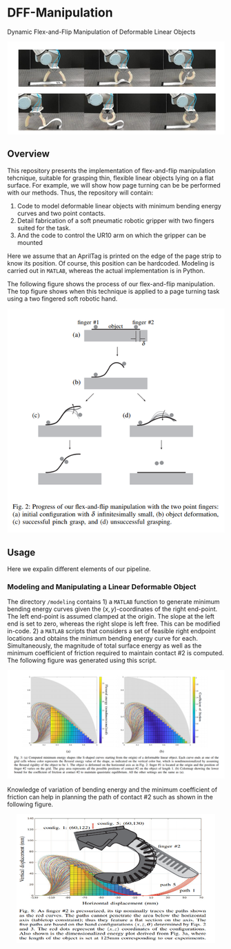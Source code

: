 # DFF-Manipulation
Dynamic Flex-and-Flip Manipulation of Deformable Linear Objects

![figure1](media/fig1)


## Overview
This repository presents the implementation of flex-and-flip
manipulation tehcnique, suitable for grasping thin, flexible linear
objects lying on a flat surface. For example, we will show how page turning can be be performed with our methods.
Thus, the repository will contain:
1. Code to model deformable linear objects with minimum bending energy curves and two point contacts.
2. Detail fabrication of a soft pneumatic robotic gripper with two fingers suited for the task.
3. And the code to control the UR10 arm on which the gripper can be mounted

Here we assume that an AprilTag is printed on the edge of the page strip to know its position. Of course, this position can be hardcoded.
Modeling is carried out in `MATLAB`, whereas the actual implementation is in Python. 

The following figure shows the process of our flex-and-flip manipulation. The top figure shows when this technique is applied to a page turning task using a two fingered soft robotic hand.

![figure2](media/fig2)


## Usage
Here we expalin different elements of our pipeline.

### Modeling and Manipulating a Linear Deformable Object
The directory `/modeling` contains 1) a `MATLAB` function to generate minimum bending energy curves given the $(x,y)$-coordinates of the right end-point. The left end-point is assumed clamped at the origin. The slope at the left end is set to zero, whereas the right slope is left free. This can be modified in-code.
2) a `MATLAB` scripts that considers a set of feasible right endpoint locations and obtains the minimum bending energy curve for each. Simultaneously, the magnitude of total surface energy as well as the minimum coefficient of friction required to maintain contact \#2 is computed. The following figure was generated using this script.

![figure3](media/fig3)


Knowledge of variation of bending energy and the minimum coefficient of friction can help in planning the path of contact \#2 such as shown in the following figure.


<p align="center">
  <img width="460" height="300" src="media/fig8">
</p>